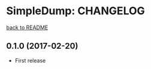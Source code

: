 SimpleDump: CHANGELOG
=====================

[back to README](README.md)

0.1.0 (2017-02-20)
--------------------
- First release
